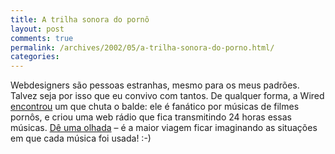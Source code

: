 ```yaml
---
title: A trilha sonora do pornô
layout: post
comments: true
permalink: /archives/2002/05/a-trilha-sonora-do-porno.html/
categories:
---
```

Webdesigners são pessoas estranhas, mesmo para os meus padrões. Talvez seja por isso que eu convivo com tantos. De qualquer forma, a Wired <a href="http://www.wired.com/news/mp3/0,1285,50918,00.html" >encontrou</a> um que chuta o balde: ele é fanático por músicas de filmes pornôs, e criou uma web rádio que fica transmitindo 24 horas essas músicas. <a href="http://www.live365.com/cgi-bin/directory.cgi?genre=search&#038;searchdesc=fluffer" >Dê uma olhada</a> &#8211; é a maior viagem ficar imaginando as situações em que cada música foi usada! :-)